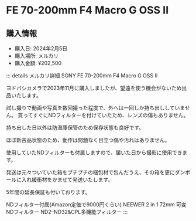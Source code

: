 # FE 70-200mm F4 Macro G OSS II
## 購入情報
- 購入日: 2024年2月5日
- 購入場所: メルカリ
- 購入金額: ¥202,500

::: details メルカリ詳細
SONY FE 70-200mm F4 Macro G OSS Ⅱ

ヨドバシカメラで2023年11月に購入しましたが、望遠を使う機会がないため出品いたします。

試し撮りで動画や写真を数回撮った程度で、外へは一回しか持ち出ししていません。
買ってすぐにNDフィルターを付けていたため、レンズの傷もありません。

持ち出した日以外は防湿庫保管のため保存状態も良好です。

ほぼ新古品状態のため、動作は問題なく目立つ傷や汚れはありません。

使用していたNDフィルターも付属しますので、届いた日から撮影に使用できます。

発送は元々ついていた箱をプチプチの梱包材で包んだうえ、その箱を更にダンボールに入れ緩衝材をかませて発送いたします。

5年間の延長保証も付いております。

NDフィルター付属(Amazon定価で9000円くらい)
NEEWER 2 in 1 72mm 可変NDフィルター ND2–ND32&CPL多機能フィルター
:::